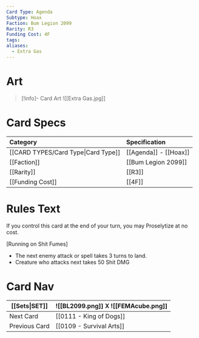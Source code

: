 ```yaml
---
Card Type: Agenda
Subtype: Hoax
Faction: Bum Legion 2099
Rarity: R3
Funding Cost: 4F
tags: 
aliases:
  - Extra Gas
---
```

# Art

> [!info]- Card Art
> ![[Extra Gas.jpg]]

# Card Specs

| Category                            | Specification     |
|:----------------------------------- |:----------------- |
| [[CARD TYPES/Card Type\|Card Type]] | [[Agenda]] - [[Hoax]] |
| [[Faction]]                         | [[Bum Legion 2099]]              |
| [[Rarity]]                          | [[R3]]              |
| [[Funding Cost]]                    | [[4F]]            |

# Rules Text

If you control this card at the end of your turn, you may Proselytize at no cost.

[Running on Shit Fumes]
- The next enemy attack or spell takes 3 turns to land.
- Creature who attacks next takes 50 Shit DMG

# Card Nav

| [[Sets\|SET]] | ![[BL2099.png]] 𐌢 ![[FEMAcube.png]] |
| ------------- | ----------------------------------- |
| Next Card     | [[0111 - King of Dogs]]             |
| Previous Card | [[0109 - Survival Arts]]            |

